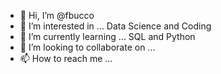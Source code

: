 - 👋 Hi, I’m @fbucco
- 👀 I’m interested in ... Data Science and Coding
- 🌱 I’m currently learning ... SQL and Python
- 💞️ I’m looking to collaborate on ...
- 📫 How to reach me ...

<!---
fbucco/fbucco is a ✨ special ✨ repository because its `README.md` (this file) appears on your GitHub profile.
You can click the Preview link to take a look at your changes.
--->

